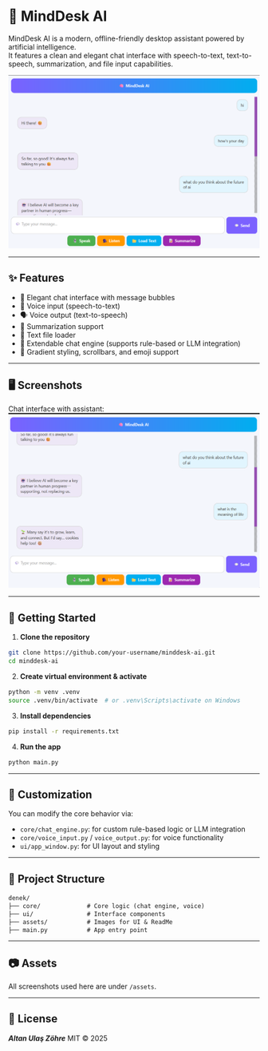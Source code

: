 
# 🧠 MindDesk AI

MindDesk AI is a modern, offline-friendly desktop assistant powered by artificial intelligence.  
It features a clean and elegant chat interface with speech-to-text, text-to-speech, summarization, and file input capabilities.

![Header](assets/1.png)

---

## ✨ Features

- 💬 Elegant chat interface with message bubbles
- 🎤 Voice input (speech-to-text)
- 🗣️ Voice output (text-to-speech)
- 📝 Summarization support
- 📂 Text file loader
- 🤖 Extendable chat engine (supports rule-based or LLM integration)
- 🌈 Gradient styling, scrollbars, and emoji support

---

## 🖥 Screenshots

Chat interface with assistant:
![Chat View](assets/2.png)

---

## 🚀 Getting Started

1. **Clone the repository**
```bash
git clone https://github.com/your-username/minddesk-ai.git
cd minddesk-ai
```

2. **Create virtual environment & activate**
```bash
python -m venv .venv
source .venv/bin/activate  # or .venv\Scripts\activate on Windows
```

3. **Install dependencies**
```bash
pip install -r requirements.txt
```

4. **Run the app**
```bash
python main.py
```

---

## 🧠 Customization

You can modify the core behavior via:

- `core/chat_engine.py`: for custom rule-based logic or LLM integration
- `core/voice_input.py` / `voice_output.py`: for voice functionality
- `ui/app_window.py`: for UI layout and styling

---

## 📁 Project Structure

```
denek/
├── core/             # Core logic (chat engine, voice)
├── ui/               # Interface components
├── assets/           # Images for UI & ReadMe
├── main.py           # App entry point
```

---

## 📷 Assets

All screenshots used here are under `/assets`.

---

## 📝 License


***Altan Ulaş Zöhre***
MIT © 2025 

